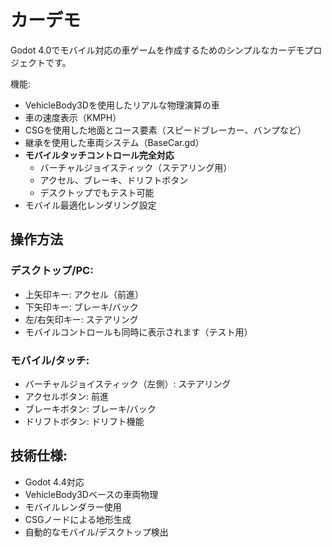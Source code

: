 # カーデモ

Godot 4.0でモバイル対応の車ゲームを作成するためのシンプルなカーデモプロジェクトです。

機能:
* VehicleBody3Dを使用したリアルな物理演算の車
* 車の速度表示（KMPH）
* CSGを使用した地面とコース要素（スピードブレーカー、バンプなど）
* 継承を使用した車両システム（BaseCar.gd）
* **モバイルタッチコントロール完全対応**
  * バーチャルジョイスティック（ステアリング用）
  * アクセル、ブレーキ、ドリフトボタン
  * デスクトップでもテスト可能
* モバイル最適化レンダリング設定

## 操作方法

### デスクトップ/PC:
- 上矢印キー: アクセル（前進）
- 下矢印キー: ブレーキ/バック
- 左/右矢印キー: ステアリング
- モバイルコントロールも同時に表示されます（テスト用）

### モバイル/タッチ:
- バーチャルジョイスティック（左側）: ステアリング
- アクセルボタン: 前進
- ブレーキボタン: ブレーキ/バック
- ドリフトボタン: ドリフト機能

## 技術仕様:
- Godot 4.4対応
- VehicleBody3Dベースの車両物理
- モバイルレンダラー使用
- CSGノードによる地形生成
- 自動的なモバイル/デスクトップ検出
       
       
